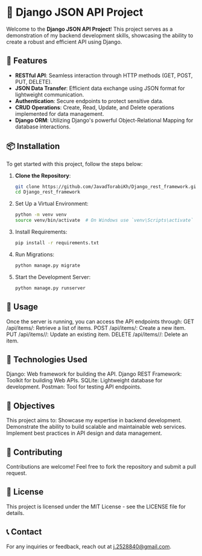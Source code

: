 # 🌟 Django JSON API Project

Welcome to the **Django JSON API Project**! This project serves as a demonstration of my backend development skills, showcasing the ability to create a robust and efficient API using Django.


## 🚀 Features
- **RESTful API**: Seamless interaction through HTTP methods (GET, POST, PUT, DELETE).
- **JSON Data Transfer**: Efficient data exchange using JSON format for lightweight communication.
- **Authentication**: Secure endpoints to protect sensitive data.
- **CRUD Operations**: Create, Read, Update, and Delete operations implemented for data management.
- **Django ORM**: Utilizing Django's powerful Object-Relational Mapping for database interactions.


## 📦 Installation
To get started with this project, follow the steps below:

1. **Clone the Repository**:
   ```bash
   git clone https://github.com/JavadTorabiKh/Django_rest_framework.git
   cd Django_rest_framework

2. Set Up a Virtual Environment:
   ```bash
   python -m venv venv
   source venv/bin/activate  # On Windows use `venv\Scripts\activate`

3. Install Requirements:
   ```bash
   pip install -r requirements.txt

4. Run Migrations:
   ```bash
   python manage.py migrate

5. Start the Development Server:
   ```bash
   python manage.py runserver


## 📖 Usage

Once the server is running, you can access the API endpoints through:
GET /api/items/: Retrieve a list of items.
POST /api/items/: Create a new item.
PUT /api/items/<id>/: Update an existing item.
DELETE /api/items/<id>/: Delete an item.


## 🔧 Technologies Used

Django: Web framework for building the API.
Django REST Framework: Toolkit for building Web APIs.
SQLite: Lightweight database for development.
Postman: Tool for testing API endpoints.


## 🎯 Objectives

This project aims to:
Showcase my expertise in backend development.
Demonstrate the ability to build scalable and maintainable web services.
Implement best practices in API design and data management.


## 🤝 Contributing

Contributions are welcome! Feel free to fork the repository and submit a pull request.


## 📄 License

This project is licensed under the MIT License - see the LICENSE file for details.


## 📞 Contact

For any inquiries or feedback, reach out at j.2528840@gmail.com.